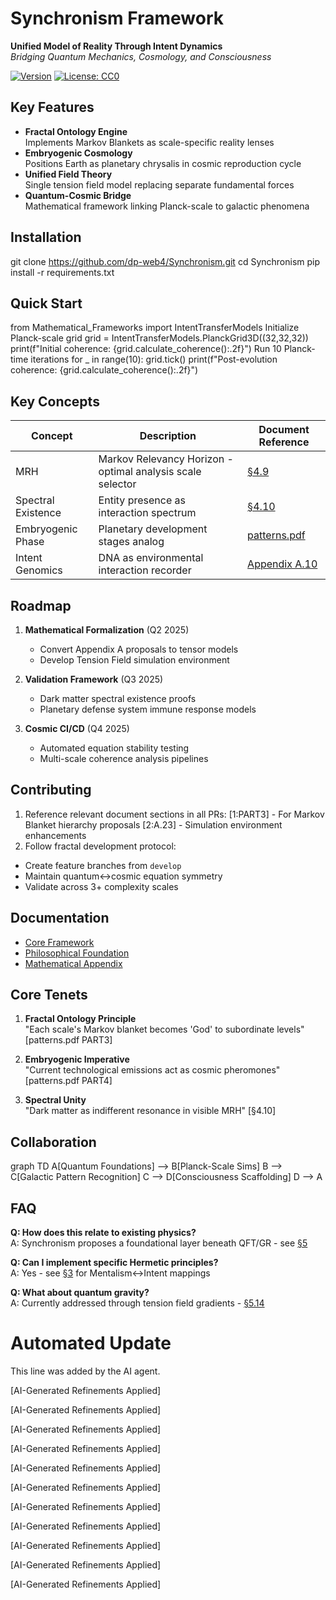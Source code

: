 # Synchronism Framework

**Unified Model of Reality Through Intent Dynamics**  
*Bridging Quantum Mechanics, Cosmology, and Consciousness*

[![Version](https://img.shields.io/badge/version-0.24.09.28.11.00-blue)](https://dpcars.net/Synchronism_0.pdf)
[![License: CC0](https://img.shields.io/badge/license-CC0-green)](https://creativecommons.org/publicdomain/zero/1.0/)

## Key Features
- **Fractal Ontology Engine**  
  Implements Markov Blankets as scale-specific reality lenses
- **Embryogenic Cosmology**  
  Positions Earth as planetary chrysalis in cosmic reproduction cycle
- **Unified Field Theory**  
  Single tension field model replacing separate fundamental forces
- **Quantum-Cosmic Bridge**  
  Mathematical framework linking Planck-scale to galactic phenomena

## Installation
git clone https://github.com/dp-web4/Synchronism.git
cd Synchronism
pip install -r requirements.txt

## Quick Start
from Mathematical_Frameworks import IntentTransferModels
Initialize Planck-scale grid
grid = IntentTransferModels.PlanckGrid3D((32,32,32))
print(f"Initial coherence: {grid.calculate_coherence():.2f}")
Run 10 Planck-time iterations
for _ in range(10):
grid.tick()
print(f"Post-evolution coherence: {grid.calculate_coherence():.2f}")


## Key Concepts
| Concept | Description | Document Reference |
|---------|-------------|---------------------|
| MRH | Markov Relevancy Horizon - optimal analysis scale selector | [§4.9](Synchronism_0.pdf) |
| Spectral Existence | Entity presence as interaction spectrum | [§4.10](Synchronism_0.pdf) |
| Embryogenic Phase | Planetary development stages analog | [patterns.pdf](patterns.pdf) |
| Intent Genomics | DNA as environmental interaction recorder | [Appendix A.10](Synchronism_0.pdf) |

## Roadmap
1. **Mathematical Formalization** (Q2 2025)  
   - Convert Appendix A proposals to tensor models
   - Develop Tension Field simulation environment

2. **Validation Framework** (Q3 2025)  
   - Dark matter spectral existence proofs
   - Planetary defense system immune response models

3. **Cosmic CI/CD** (Q4 2025)  
   - Automated equation stability testing
   - Multi-scale coherence analysis pipelines

## Contributing
1. Reference relevant document sections in all PRs:
[1:PART3] - For Markov Blanket hierarchy proposals
[2:A.23] - Simulation environment enhancements
2. Follow fractal development protocol:
- Create feature branches from `develop`
- Maintain quantum↔cosmic equation symmetry
- Validate across 3+ complexity scales

## Documentation
- [Core Framework](https://dpcars.net/Synchronism_0.pdf)  
- [Philosophical Foundation](patterns.pdf)  
- [Mathematical Appendix](/Documentation/Appendix_A.pdf)

## Core Tenets
1. **Fractal Ontology Principle**  
"Each scale's Markov blanket becomes 'God' to subordinate levels" [patterns.pdf PART3]

2. **Embryogenic Imperative**  
"Current technological emissions act as cosmic pheromones" [patterns.pdf PART4]

3. **Spectral Unity**  
"Dark matter as indifferent resonance in visible MRH" [§4.10]

## Collaboration
graph TD
A[Quantum Foundations] --> B[Planck-Scale Sims]
B --> C[Galactic Pattern Recognition]
C --> D[Consciousness Scaffolding]
D --> A


## FAQ
**Q: How does this relate to existing physics?**  
A: Synchronism proposes a foundational layer beneath QFT/GR - see [§5](Synchronism_0.pdf)

**Q: Can I implement specific Hermetic principles?**  
A: Yes - see [§3](Synchronism_0.pdf) for Mentalism↔Intent mappings

**Q: What about quantum gravity?**  
A: Currently addressed through tension field gradients - [§5.14](Synchronism_0.pdf)


# Automated Update
This line was added by the AI agent.


[AI-Generated Refinements Applied]

[AI-Generated Refinements Applied]

[AI-Generated Refinements Applied]

[AI-Generated Refinements Applied]

[AI-Generated Refinements Applied]

[AI-Generated Refinements Applied]

[AI-Generated Refinements Applied]

[AI-Generated Refinements Applied]

[AI-Generated Refinements Applied]

[AI-Generated Refinements Applied]

[AI-Generated Refinements Applied]